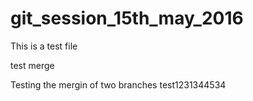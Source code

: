 # git_session_15th_may_2016

This  is a test file

test merge

Testing  the mergin of two branches test1231344534